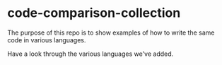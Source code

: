 # code-comparison-collection

The purpose of this repo is to show examples of how to write the same code in various languages.

Have a look through the various languages we've added.
